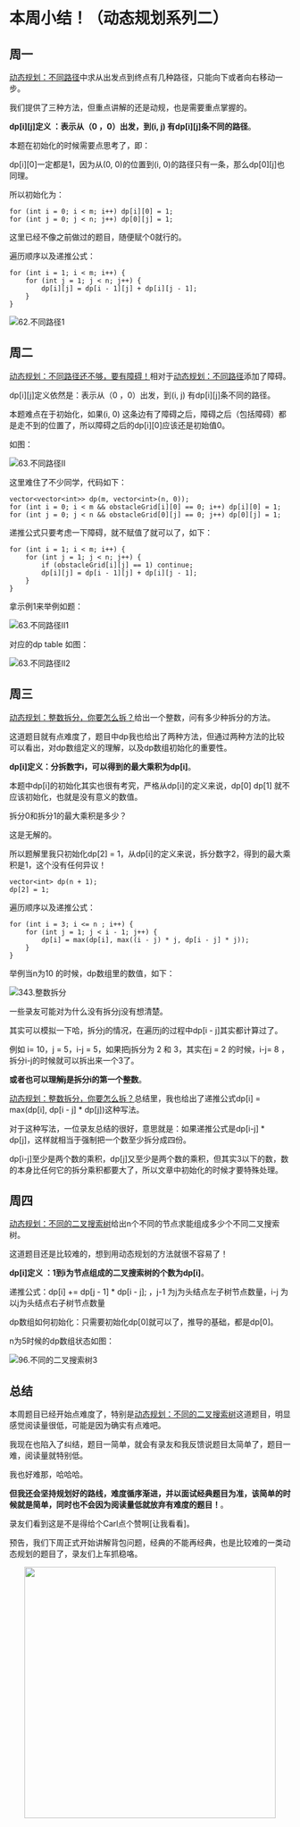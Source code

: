 # 本周小结！（动态规划系列二）

## 周一

[动态规划：不同路径](https://programmercarl.com/0062.不同路径.html)中求从出发点到终点有几种路径，只能向下或者向右移动一步。

我们提供了三种方法，但重点讲解的还是动规，也是需要重点掌握的。

**dp[i][j]定义 ：表示从（0 ，0）出发，到(i, j) 有dp[i][j]条不同的路径**。

本题在初始化的时候需要点思考了，即：

dp[i][0]一定都是1，因为从(0, 0)的位置到(i, 0)的路径只有一条，那么dp[0][j]也同理。

所以初始化为：

```
for (int i = 0; i < m; i++) dp[i][0] = 1;
for (int j = 0; j < n; j++) dp[0][j] = 1;
```

这里已经不像之前做过的题目，随便赋个0就行的。

遍历顺序以及递推公式：

```
for (int i = 1; i < m; i++) {
    for (int j = 1; j < n; j++) {
        dp[i][j] = dp[i - 1][j] + dp[i][j - 1];
    }
}
```

![62.不同路径1](https://code-thinking-1253855093.file.myqcloud.com/pics/20201209113631392-20230310133703294.png)


## 周二

[动态规划：不同路径还不够，要有障碍！](https://programmercarl.com/0063.不同路径II.html)相对于[动态规划：不同路径](https://programmercarl.com/0062.不同路径.html)添加了障碍。

dp[i][j]定义依然是：表示从（0 ，0）出发，到(i, j) 有dp[i][j]条不同的路径。


本题难点在于初始化，如果(i, 0) 这条边有了障碍之后，障碍之后（包括障碍）都是走不到的位置了，所以障碍之后的dp[i][0]应该还是初始值0。

如图：

![63.不同路径II](https://code-thinking-1253855093.file.myqcloud.com/pics/20210104114513928-20230310133707783.png)


这里难住了不少同学，代码如下：

```
vector<vector<int>> dp(m, vector<int>(n, 0));
for (int i = 0; i < m && obstacleGrid[i][0] == 0; i++) dp[i][0] = 1;
for (int j = 0; j < n && obstacleGrid[0][j] == 0; j++) dp[0][j] = 1;
```


递推公式只要考虑一下障碍，就不赋值了就可以了，如下：

```
for (int i = 1; i < m; i++) {
    for (int j = 1; j < n; j++) {
        if (obstacleGrid[i][j] == 1) continue;
        dp[i][j] = dp[i - 1][j] + dp[i][j - 1];
    }
}
```

拿示例1来举例如题：

![63.不同路径II1](https://code-thinking-1253855093.file.myqcloud.com/pics/20210104114548983-20230310133711888.png)

对应的dp table 如图：

![63.不同路径II2](https://code-thinking-1253855093.file.myqcloud.com/pics/20210104114610256-20230310133715981.png)


## 周三

[动态规划：整数拆分，你要怎么拆？](https://programmercarl.com/0343.整数拆分.html)给出一个整数，问有多少种拆分的方法。

这道题目就有点难度了，题目中dp我也给出了两种方法，但通过两种方法的比较可以看出，对dp数组定义的理解，以及dp数组初始化的重要性。


**dp[i]定义：分拆数字i，可以得到的最大乘积为dp[i]**。

本题中dp[i]的初始化其实也很有考究，严格从dp[i]的定义来说，dp[0] dp[1] 就不应该初始化，也就是没有意义的数值。

拆分0和拆分1的最大乘积是多少？

这是无解的。

所以题解里我只初始化dp[2] = 1，从dp[i]的定义来说，拆分数字2，得到的最大乘积是1，这个没有任何异议！

```
vector<int> dp(n + 1);
dp[2] = 1;
```

遍历顺序以及递推公式：

```
for (int i = 3; i <= n ; i++) {
    for (int j = 1; j < i - 1; j++) {
        dp[i] = max(dp[i], max((i - j) * j, dp[i - j] * j));
    }
}
```

举例当n为10 的时候，dp数组里的数值，如下：

![343.整数拆分](https://code-thinking-1253855093.file.myqcloud.com/pics/20210104173021581-20230310133720552.png)



一些录友可能对为什么没有拆分j没有想清楚。

其实可以模拟一下哈，拆分j的情况，在遍历j的过程中dp[i - j]其实都计算过了。

例如 i= 10，j = 5，i-j = 5，如果把j拆分为 2 和 3，其实在j = 2 的时候，i-j= 8 ，拆分i-j的时候就可以拆出来一个3了。

**或者也可以理解j是拆分i的第一个整数**。

[动态规划：整数拆分，你要怎么拆？](https://programmercarl.com/0343.整数拆分.html)总结里，我也给出了递推公式dp[i] = max(dp[i], dp[i - j] * dp[j])这种写法。

对于这种写法，一位录友总结的很好，意思就是：如果递推公式是dp[i-j] * dp[j]，这样就相当于强制把一个数至少拆分成四份。

dp[i-j]至少是两个数的乘积，dp[j]又至少是两个数的乘积，但其实3以下的数，数的本身比任何它的拆分乘积都要大了，所以文章中初始化的时候才要特殊处理。

## 周四

[动态规划：不同的二叉搜索树](https://programmercarl.com/0096.不同的二叉搜索树.html)给出n个不同的节点求能组成多少个不同二叉搜索树。

这道题目还是比较难的，想到用动态规划的方法就很不容易了！

**dp[i]定义 ：1到i为节点组成的二叉搜索树的个数为dp[i]**。

递推公式：dp[i] += dp[j - 1] * dp[i - j]; ，j-1 为j为头结点左子树节点数量，i-j 为以j为头结点右子树节点数量

dp数组如何初始化：只需要初始化dp[0]就可以了，推导的基础，都是dp[0]。

n为5时候的dp数组状态如图：

![96.不同的二叉搜索树3](https://code-thinking-1253855093.file.myqcloud.com/pics/20210107093253987-20230310133724531.png)

## 总结

本周题目已经开始点难度了，特别是[动态规划：不同的二叉搜索树](https://programmercarl.com/0096.不同的二叉搜索树.html)这道题目，明显感觉阅读量很低，可能是因为确实有点难吧。

我现在也陷入了纠结，题目一简单，就会有录友和我反馈说题目太简单了，题目一难，阅读量就特别低。

我也好难那，哈哈哈。

**但我还会坚持规划好的路线，难度循序渐进，并以面试经典题目为准，该简单的时候就是简单，同时也不会因为阅读量低就放弃有难度的题目！**。

录友们看到这是不是得给个Carl点个赞啊[让我看看]。

预告，我们下周正式开始讲解背包问题，经典的不能再经典，也是比较难的一类动态规划的题目了，录友们上车抓稳咯。

<div align="center"><img src=https://code-thinking.cdn.bcebos.com/pics/01二维码.jpg width=450> </img></div>
